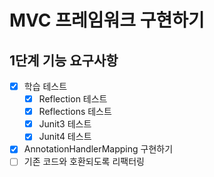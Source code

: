 # MVC 프레임워크 구현하기

## 1단계 기능 요구사항
- [x] 학습 테스트
  - [x] Reflection 테스트
  - [x] Reflections 테스트
  - [x] Junit3 테스트
  - [x] Junit4 테스트
- [x] AnnotationHandlerMapping 구현하기
- [ ] 기존 코드와 호환되도록 리팩터링
